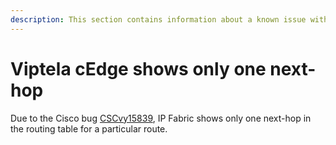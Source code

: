 ```yaml
---
description: This section contains information about a known issue with Viptela cEdge showing only one next-hop.
---
```


# Viptela cEdge shows only one next-hop

Due to the Cisco bug
[CSCvy15839](https://quickview.cloudapps.cisco.com/quickview/bug/CSCvy15839), IP
Fabric shows only one next-hop in the routing table for a particular route.
